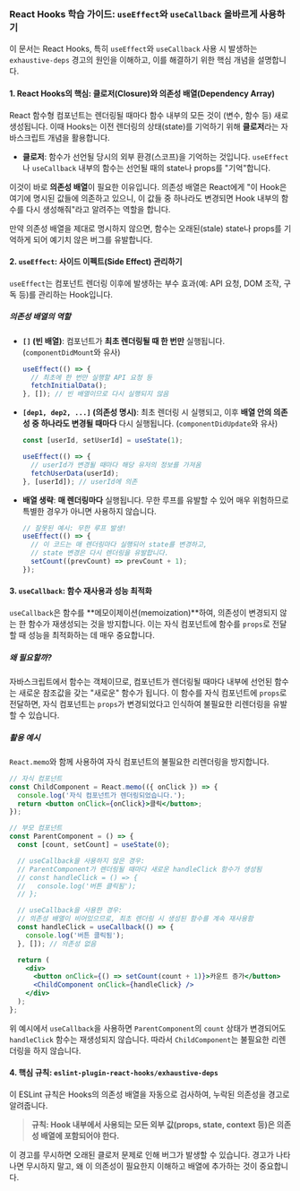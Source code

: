 ### React Hooks 학습 가이드: `useEffect`와 `useCallback` 올바르게 사용하기

이 문서는 React Hooks, 특히 `useEffect`와 `useCallback` 사용 시 발생하는 `exhaustive-deps` 경고의 원인을 이해하고, 이를 해결하기 위한 핵심 개념을 설명합니다.

#### 1. React Hooks의 핵심: 클로저(Closure)와 의존성 배열(Dependency Array)

React 함수형 컴포넌트는 렌더링될 때마다 함수 내부의 모든 것이 (변수, 함수 등) 새로 생성됩니다. 이때 Hooks는 이전 렌더링의 상태(state)를 기억하기 위해 **클로저**라는 자바스크립트 개념을 활용합니다.

- **클로저**: 함수가 선언될 당시의 외부 환경(스코프)을 기억하는 것입니다. `useEffect`나 `useCallback` 내부의 함수는 선언될 때의 state나 props를 "기억"합니다.

이것이 바로 **의존성 배열**이 필요한 이유입니다. 의존성 배열은 React에게 "이 Hook은 여기에 명시된 값들에 의존하고 있으니, 이 값들 중 하나라도 변경되면 Hook 내부의 함수를 다시 생성해줘"라고 알려주는 역할을 합니다.

만약 의존성 배열을 제대로 명시하지 않으면, 함수는 오래된(stale) state나 props를 기억하게 되어 예기치 않은 버그를 유발합니다.

#### 2. `useEffect`: 사이드 이펙트(Side Effect) 관리하기

`useEffect`는 컴포넌트 렌더링 이후에 발생하는 부수 효과(예: API 요청, DOM 조작, 구독 등)를 관리하는 Hook입니다.

##### 의존성 배열의 역할

- **`[]` (빈 배열)**: 컴포넌트가 **최초 렌더링될 때 한 번만** 실행됩니다. (`componentDidMount`와 유사)

  ```jsx
  useEffect(() => {
    // 최초에 한 번만 실행할 API 요청 등
    fetchInitialData();
  }, []); // 빈 배열이므로 다시 실행되지 않음
  ```

- **`[dep1, dep2, ...]` (의존성 명시)**: 최초 렌더링 시 실행되고, 이후 **배열 안의 의존성 중 하나라도 변경될 때마다** 다시 실행됩니다. (`componentDidUpdate`와 유사)

  ```jsx
  const [userId, setUserId] = useState(1);

  useEffect(() => {
    // userId가 변경될 때마다 해당 유저의 정보를 가져옴
    fetchUserData(userId);
  }, [userId]); // userId에 의존
  ```

- **배열 생략**: **매 렌더링마다** 실행됩니다. 무한 루프를 유발할 수 있어 매우 위험하므로 특별한 경우가 아니면 사용하지 않습니다.
  ```jsx
  // 잘못된 예시: 무한 루프 발생!
  useEffect(() => {
    // 이 코드는 매 렌더링마다 실행되어 state를 변경하고,
    // state 변경은 다시 렌더링을 유발합니다.
    setCount((prevCount) => prevCount + 1);
  });
  ```

#### 3. `useCallback`: 함수 재사용과 성능 최적화

`useCallback`은 함수를 **메모이제이션(memoization)**하여, 의존성이 변경되지 않는 한 함수가 재생성되는 것을 방지합니다. 이는 자식 컴포넌트에 함수를 `props`로 전달할 때 성능을 최적화하는 데 매우 중요합니다.

##### 왜 필요할까?

자바스크립트에서 함수는 객체이므로, 컴포넌트가 렌더링될 때마다 내부에 선언된 함수는 새로운 참조값을 갖는 "새로운" 함수가 됩니다. 이 함수를 자식 컴포넌트에 `props`로 전달하면, 자식 컴포넌트는 `props`가 변경되었다고 인식하여 불필요한 리렌더링을 유발할 수 있습니다.

##### 활용 예시

`React.memo`와 함께 사용하여 자식 컴포넌트의 불필요한 리렌더링을 방지합니다.

```jsx
// 자식 컴포넌트
const ChildComponent = React.memo(({ onClick }) => {
  console.log('자식 컴포넌트가 렌더링되었습니다.');
  return <button onClick={onClick}>클릭</button>;
});

// 부모 컴포넌트
const ParentComponent = () => {
  const [count, setCount] = useState(0);

  // useCallback을 사용하지 않은 경우:
  // ParentComponent가 렌더링될 때마다 새로운 handleClick 함수가 생성됨
  // const handleClick = () => {
  //   console.log('버튼 클릭됨');
  // };

  // useCallback을 사용한 경우:
  // 의존성 배열이 비어있으므로, 최초 렌더링 시 생성된 함수를 계속 재사용함
  const handleClick = useCallback(() => {
    console.log('버튼 클릭됨');
  }, []); // 의존성 없음

  return (
    <div>
      <button onClick={() => setCount(count + 1)}>카운트 증가</button>
      <ChildComponent onClick={handleClick} />
    </div>
  );
};
```

위 예시에서 `useCallback`을 사용하면 `ParentComponent`의 `count` 상태가 변경되어도 `handleClick` 함수는 재생성되지 않습니다. 따라서 `ChildComponent`는 불필요한 리렌더링을 하지 않습니다.

#### 4. 핵심 규칙: `eslint-plugin-react-hooks/exhaustive-deps`

이 ESLint 규칙은 Hooks의 의존성 배열을 자동으로 검사하여, 누락된 의존성을 경고로 알려줍니다.

> **규칙: Hook 내부에서 사용되는 모든 외부 값(props, state, context 등)은 의존성 배열에 포함되어야 한다.**

이 경고를 무시하면 오래된 클로저 문제로 인해 버그가 발생할 수 있습니다. 경고가 나타나면 무시하지 말고, 왜 이 의존성이 필요한지 이해하고 배열에 추가하는 것이 중요합니다.
